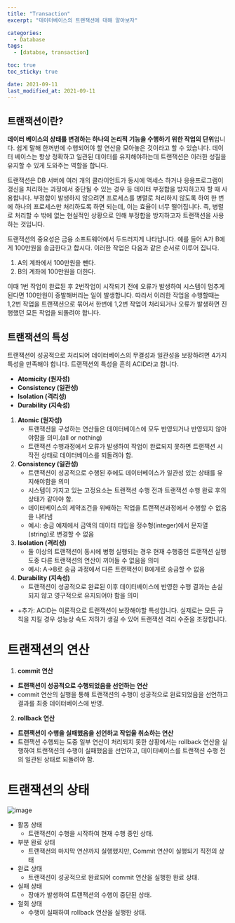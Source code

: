 ```yaml
---
title: "Transaction"
excerpt: "데이터베이스의 트랜잭션에 대해 알아보자"

categories:
  - Database
tags:
  - [databse, transaction]

toc: true
toc_sticky: true

date: 2021-09-11
last_modified_at: 2021-09-11
---
```


## 트랜잭션이란?

**데이터 베이스의 상태를 변경하는 하나의 논리적 기능을 수행하기 위한 작업의 단위**입니다. 쉽게 말해 한꺼번에 수행되어야 할 연산을 모아놓은 것이라고 할 수 있습니다. 데이터 베이스는 항상 정확하고 일관된 데이터를 유지해야하는데 트랜잭션은 이러한 성질을 유지할 수 있게 도와주는 역할을 합니다.

트랜잭션은 DB 서버에 여러 개의 클라이언트가 동시에 액세스 하거나 응용프로그램이 갱신을 처리하는 과정에서 중단될 수 있는 경우 등 데이터 부정합을 방지하고자 할 때 사용합니다. 부정합이 발생하지 않으려면 프로세스를 병렬로 처리하지 않도록 하여 한 번에 하나의 프로세스만 처리하도록 하면 되는데, 이는 효율이 너무 떨어집니다. 즉, 병렬로 처리할 수 밖에 없는 현실적인 상황으로 인해 부정합을 방지하고자 트랜잭션을 사용하는 것입니다.

트랜잭션의 중요성은 금융 소프트웨어에서 두드러지게 나타납니다. 예를 들어 A가 B에게 100만원을 송금한다고 합시다. 이러한 작업은 다음과 같은 순서로 이루어 집니다.

1. A의 계좌에서 100만원을 뺀다.
2. B의 계좌에 100만원을 더한다.

이때 1번 작업이 완료된 후 2번작업이 시작되기 전에 오류가 발생하여 시스템이 멈추게 된다면 100만원이 증발해버리는 일이 발생합니다. 따라서 이러한 작업을 수행할때는 1,2번 작업을 트랜잭션으로 묶어서 한번에 1,2번 작업이 처리되거나 오류가 발생하면 진행했던 모든 작업을 되돌려야 합니다.

## 트랜잭션의 특성

트랜잭션이 성공적으로 처리되어 데이터베이스의 무결성과 일관성을 보장하려면 4가지 특성을 만족해야 합니다. 트랜잭션의 특성을 흔히 ACID라고 합니다.

- **Atomicity (원자성)**
- **Consistency (일관성)**
- **Isolation (격리성)**
- **Durability (지속성)**

1. **Atomic (원자성)**
   - 트랜잭션을 구성하는 연산들은 데이터베이스에 모두 반영되거나 반영되지 않아야함을 의미.(all or nothing)
   - 트랜잭션 수행과정에서 오류가 발생하여 작업이 완료되지 못하면 트랜잭션 시작전 상태로 데이터베이스를 되돌려야 함.
2. **Consistency (일관성)**
   - 트랜잭션이 성공적으로 수행된 후에도 데이터베이스가 일관성 있는 상태를 유지해야함을 의미
   - 시스템이 가지고 있는 고정요소는 트랜잭션 수행 전과 트랜잭션 수행 완료 후의 상태가 같아야 함.
   - 데이터베이스의 제약조건을 위배하는 작업을 트랜잭션과정에서 수행할 수 없음을 나타냄
   - 예시: 송금 예제에서 금액의 데이터 타입을 정수형(integer)에서 문자열(string)로 변경할 수 없음
3. **Isolation (격리성)**
   - 둘 이상의 트랜잭션이 동시에 병행 실행되는 경우 현재 수행중인 트랜잭션 실행 도중 다른 트랜잭션의 연산이 끼어들 수 없음을 의미
   - 예시: A->B로 송금 과정에서 다른 트랜잭션이 B에게로 송금할 수 없음
4. **Durability (지속성)**
   - 트랜잭션이 성공적으로 완료된 이후 데이터베이스에 반영한 수행 결과는 손실되지 않고 영구적으로 유지되어야 함을 의미

- +추가: ACID는 이론적으로 트랜잭션이 보장해야할 특성입니다. 실제로는 모든 규칙을 지킬 경우 성능상 속도 저하가 생길 수 있어 트랜잭션 격리 수준을 조정합니다.

# 트랜잭션의 연산

1. **commit 연산**

- **트랜잭션이 성공적으로 수행되었음을 선언하는 연산**
- commit 연산의 실행을 통해 트랜잭션의 수행이 성공적으로 완료되었음을 선언하고 결과를 최종 데이터베이스에 반영.

2. **rollback 연산**

- **트랜잭션이 수행을 실패했음을 선언하고 작업울 취소하는 연산**
- 트랜잭션 수행되는 도중 일부 연산이 처리되지 못한 상황에서는 rollback 연산을 실행하여 트랜잭션의 수행이 실패했음을 선언하고, 데이터베이스를 트랜잭션 수행 전의 일관된 상태로 되돌려야 함.

# 트랜잭션의 상태

![image](https://itwiki.kr/images/1/1e/%ED%8A%B8%EB%9E%9C%EC%9E%AD%EC%85%98_%EC%83%81%ED%83%9C%EC%A0%84%EC%9D%B4%EB%8F%84.png)

- 활동 상태
  - 트랜잭션이 수행을 시작하여 현재 수행 중인 상태.
- 부분 완료 상태
  - 트랜잭션의 마지막 연산까지 실행했지만, Commit 연산이 실행되기 직전의 상태
- 완료 상태
  - 트랜잭션이 성공적으로 완료되어 commit 연산을 실행한 완료 상태.
- 실패 상태
  - 장애가 발생하여 트랜잭션의 수행이 중단된 상태.
- 철회 상태
  - 수행이 실패하여 rollback 연산을 실행한 상태.
